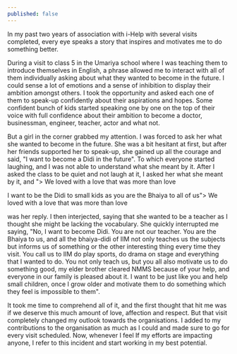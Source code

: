 ```yaml
---
published: false
---
```

In my past two years of association with i-Help with several visits completed, every eye speaks a story that inspires and motivates me to do something better. 

During a visit to class 5 in the Umariya school where I was teaching them to introduce themselves in English, a phrase allowed me to interact with all of them individually asking about what they wanted to become in the future. I could sense a lot of emotions and a sense of inhibition to display their ambition amongst others. I took the opportunity and asked each one of them to speak-up confidently about their aspirations and hopes. Some confident bunch of kids started speaking one by one on the top of their voice with full confidence about their ambition to become a doctor, businessman, engineer, teacher, actor and what not. 

But a girl in the corner grabbed my attention. I was forced to ask her what she wanted to become in the future. She was a bit hesitant at first, but after her friends supported her to speak-up, she gained up all the courage and said, "I want to become a Didi in the future". To which everyone started laughing, and I was not able to understand what she meant by it. After I asked the class to be quiet and not laugh at it, I asked her what she meant by it, and "> We loved with a love that was more than love

I want to be the Didi to small kids as you are the Bhaiya to all of us"> We loved with a love that was more than love

 was her reply. I then interjected, saying that she wanted to be a teacher as I thought she might be lacking the vocabulary. She quickly interrupted me saying, "No, I want to become Didi. You are not our teacher. You are the Bhaiya to us, and all the bhaiya-didi of IIM not only teaches us the subjects but informs us of something or the other interesting thing every time they visit. You call us to IIM do play sports, do drama on stage and everything that I wanted to do. You not only teach us, but you all also motivate us to do something good, my elder brother cleared NMMS because of your help, and everyone in our family is pleased about it. I want to be just like you and help small children, once I grow older and motivate them to do something which they feel is impossible to them".

It took me time to comprehend all of it, and the first thought that hit me was if we deserve this much amount of love, affection and respect. But that visit completely changed my outlook towards the organisations. I added to my contributions to the organisation as much as I could and made sure to go for every visit scheduled. Now, whenever I feel If my efforts are impacting anyone, I refer to this incident and start working in my best potential.

